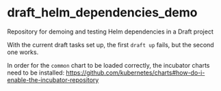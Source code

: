 # draft_helm_dependencies_demo
Repository for demoing and testing Helm dependencies in a Draft project

With the current draft tasks set up, the first `draft up` fails, but the second one works.

In order for the `common` chart to be loaded correctly, the incubator charts need to be installed: https://github.com/kubernetes/charts#how-do-i-enable-the-incubator-repository
